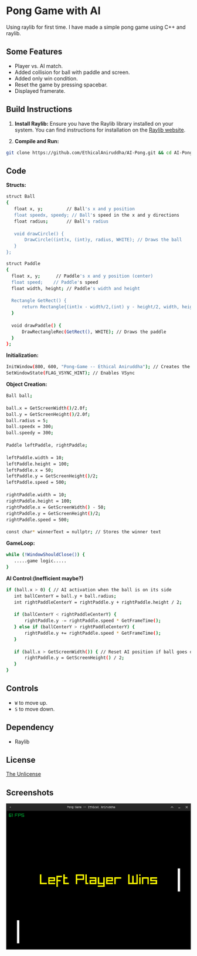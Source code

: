 # Pong Game with AI

Using raylib for first time. I have made a simple pong game using C++ and raylib.

## Some Features

* Player vs. AI match.
* Added collision for ball with paddle and screen.
* Added only win condition.
* Reset the game by pressing spacebar.
* Displayed framerate.

## Build Instructions

1. **Install Raylib:** Ensure you have the Raylib library installed on your system.  You can find instructions for installation on the [Raylib website](https://www.raylib.com/).

2. **Compile and Run:**
  ```bash
  git clone https://github.com/EthicalAniruddha/AI-Pong.git && cd AI-Pong && cd PongGame && bash build.bash && ./a.out
```
## Code 

 **Structs:**
 ````bash
 struct Ball
{
    float x, y;         // Ball's x and y position
    float speedx, speedy; // Ball's speed in the x and y directions
    float radius;       // Ball's radius

    void drawCircle() {
        DrawCircle((int)x, (int)y, radius, WHITE); // Draws the ball
    }
};
 ````

  ````bash
struct Paddle
{
    float x, y;      // Paddle's x and y position (center)
    float speed;    // Paddle's speed
    float width, height; // Paddle's width and height

    Rectangle GetRect() {
        return Rectangle{(int)x - width/2,(int) y - height/2, width, height}; // Returns the paddle's rectangle for collision detection
    }

    void drawPaddle() {
        DrawRectangleRec(GetRect(), WHITE); // Draws the paddle
    }
};
 ````

 **Initialization:**
 ````bash
 InitWindow(800, 600, "Pong-Game -- Ethical Aniruddha"); // Creates the game window
 SetWindowState(FLAG_VSYNC_HINT); // Enables VSync
 ````

 **Object Creation:**
 ````bash
 Ball ball;

ball.x = GetScreenWidth()/2.0f;
ball.y = GetScreenHeight()/2.0f;
ball.radius = 5;
ball.speedx = 300;
ball.speedy = 300;

Paddle leftPaddle, rightPaddle;

leftPaddle.width = 10;
leftPaddle.height = 100;
leftPaddle.x = 50;
leftPaddle.y = GetScreenHeight()/2;
leftPaddle.speed = 500;

rightPaddle.width = 10;
rightPaddle.height = 100;
rightPaddle.x = GetScreenWidth() - 50;
rightPaddle.y = GetScreenHeight()/2;
rightPaddle.speed = 500;

 const char* winnerText = nullptr; // Stores the winner text
 ````

 **GameLoop:**
 ````bash
 while (!WindowShouldClose()) {
    .....game logic.....
}
 ````

 **AI Control:(Inefficient maybe?)**
 ````bash
 if (ball.x > 0) { // AI activation when the ball is on its side
    int ballCenterY = ball.y + ball.radius;
    int rightPaddleCenterY = rightPaddle.y + rightPaddle.height / 2;

    if (ballCenterY < rightPaddleCenterY) {
        rightPaddle.y -= rightPaddle.speed * GetFrameTime();
    } else if (ballCenterY > rightPaddleCenterY) {
        rightPaddle.y += rightPaddle.speed * GetFrameTime();
    }

    if (ball.x > GetScreenWidth()) { // Reset AI position if ball goes off-screen
        rightPaddle.y = GetScreenHeight() / 2;
    }
}
 ````

 ## Controls

* ```W``` to move up.
* ```S``` to move down.

## Dependency
* Raylib


## License

[The Unlicense](https://choosealicense.com/licenses/unlicense/)


## Screenshots

![App Screenshot](https://github.com/EthicalAniruddha/AI-Pong/blob/main/PongGame/win.png)

